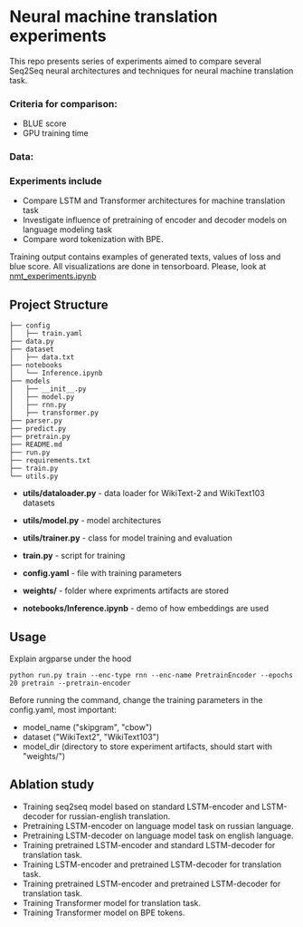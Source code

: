 # Neural machine translation experiments

This repo presents series of experiments aimed to compare several Seq2Seq neural architectures and techniques for neural machine translation task.

### Criteria for comparison:
- BLUE score
- GPU training time

### Data:

### Experiments include
 - Compare LSTM and Transformer architectures for machine translation task
 - Investigate influence of pretraining of encoder and decoder models on language modeling task
 - Compare word tokenization with BPE.


Training output contains examples of generated texts, values of loss and blue score.
All visualizations are done in tensorboard.
Please, look at [nmt_experiments.ipynb](https://github.com/ermakovvova/nmt_experiments/blob/master/nmt_experiments.ipynb)


## Project Structure

```
├── config
│   ├── train.yaml
├── data.py
├── dataset
│   ├── data.txt
├── notebooks
│   └── Inference.ipynb
├── models
│   ├── __init__.py
│   ├── model.py
│   ├── rnn.py
│   ├── transformer.py
├── parser.py
├── predict.py
├── pretrain.py
├── README.md
├── run.py
├── requirements.txt
├── train.py
└── utils.py
```

- **utils/dataloader.py** - data loader for WikiText-2 and WikiText103 datasets
- **utils/model.py** - model architectures
- **utils/trainer.py** - class for model training and evaluation

- **train.py** - script for training
- **config.yaml** - file with training parameters
- **weights/** - folder where expriments artifacts are stored
- **notebooks/Inference.ipynb** - demo of how embeddings are used

## Usage

Explain argparse under the hood

```
python run.py train --enc-type rnn --enc-name PretrainEncoder --epochs 20 pretrain --pretrain-encoder
```

Before running the command, change the training parameters in the config.yaml, most important:

- model_name ("skipgram", "cbow")
- dataset ("WikiText2", "WikiText103")
- model_dir (directory to store experiment artifacts, should start with "weights/")

## Ablation study
- Training seq2seq model based on standard LSTM-encoder and LSTM-decoder for russian-english translation.
- Pretraining LSTM-encoder on language model task on russian language.
- Pretraining LSTM-decoder on language model task on english language.
- Training pretrained LSTM-encoder and standard LSTM-decoder for translation task.
- Training LSTM-encoder and pretrained LSTM-decoder for translation task.
- Training pretrained LSTM-encoder and pretrained LSTM-decoder for translation task.
- Training Transformer model for translation task.
- Training Transformer model on BPE tokens.